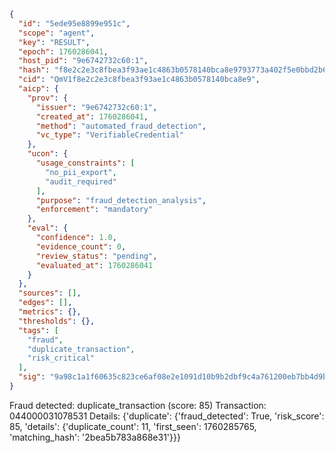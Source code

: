 ```json
{
  "id": "5ede95e8899e951c",
  "scope": "agent",
  "key": "RESULT",
  "epoch": 1760286041,
  "host_pid": "9e6742732c60:1",
  "hash": "f8e2c2e3c8fbea3f93ae1c4863b0578140bca8e9793773a402f5e0bbd2b626c6",
  "cid": "QmV1f8e2c2e3c8fbea3f93ae1c4863b0578140bca8e9",
  "aicp": {
    "prov": {
      "issuer": "9e6742732c60:1",
      "created_at": 1760286041,
      "method": "automated_fraud_detection",
      "vc_type": "VerifiableCredential"
    },
    "ucon": {
      "usage_constraints": [
        "no_pii_export",
        "audit_required"
      ],
      "purpose": "fraud_detection_analysis",
      "enforcement": "mandatory"
    },
    "eval": {
      "confidence": 1.0,
      "evidence_count": 0,
      "review_status": "pending",
      "evaluated_at": 1760286041
    }
  },
  "sources": [],
  "edges": [],
  "metrics": {},
  "thresholds": {},
  "tags": [
    "fraud",
    "duplicate_transaction",
    "risk_critical"
  ],
  "sig": "9a98c1a1f60635c823ce6af08e2e1091d10b9b2dbf9c4a761200eb7bb4d9bec3"
}
```

Fraud detected: duplicate_transaction (score: 85)
Transaction: 044000031078531
Details: {'duplicate': {'fraud_detected': True, 'risk_score': 85, 'details': {'duplicate_count': 11, 'first_seen': 1760285765, 'matching_hash': '2bea5b783a868e31'}}}